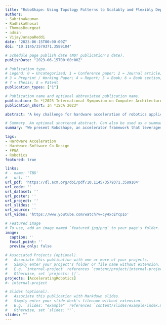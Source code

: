 ```yaml
---
title: "RoboShape: Using Topology Patterns to Scalably and Flexibly Deploy Accelerators Across Robots"
authors:
- SabrinaNeuman
- RadhikaGhosal
- ThomasBourgeat
- admin
- VijayJanapaReddi
date: "2023-06-15T00:00:00Z"
doi: "10.1145/3579371.3589104"

# Schedule page publish date (NOT publication's date).
publishDate: "2023-06-15T00:00:00Z"

# Publication type.
# Legend: 0 = Uncategorized; 1 = Conference paper; 2 = Journal article;
# 3 = Preprint / Working Paper; 4 = Report; 5 = Book; 6 = Book section;
# 7 = Thesis; 8 = Patent
publication_types: ["1"]

# Publication name and optional abbreviated publication name.
publication: In *[2023 International Symposium on Computer Architecture (ISCA)](https://iscaconf.org/isca2023/)*
publication_short: In *ISCA 2023*

abstract: "A key challenge for hardware acceleration of robotics applications is the enormous diversity of possible deployment scenarios. To create efficient accelerators while minimizing non-recurring engineering costs, it is essential to identify high-level computational patterns that are prescribed by the physical characteristics of the deployed robot system and directly embed these domain-specific insights into the accelerator design process. To address this challenge, we present RoboShape, an accelerator framework that leverages two topology-based computational patterns that scale with robot size: (1) topology traversals, and (2) large topology-based matrices. Using these patterns and building on prior work, we expose opportunities to directly use robot topology to inform architectural mechanisms including task scheduling and allocation, data placement, block matrix operations, and sparse I/O data. Designing architectures according to topology-based patterns enables flexible, scalable, optimized accelerator deployment across the nonlinear design space of robot shape and computing resources. With this insight, we establish a systematic framework to generate accelerators, and use it to implement three accelerators for three different robots, achieving speedups over state-of-the-art CPU and GPU solutions. For the topologically-diverse iiwa manipulator, HyQ quadruped, and Baxter torso robots, RoboShape accelerators on an FPGA provide a 4.0x to 4.4x speedup in compute latency over CPU and a 8.0x to 15.1x speedup over GPU for the dynamics gradients, a key bottleneck preventing online execution of nonlinear optimal motion control for legged robots.Taking a broader view, for topology-based applications, RoboShape enables analysis of performance and resource utilization tradeoffs that will be critical to managing resources across accelerators in future full robotics domain-specific SoCs."

# Summary. An optional shortened abstract. Can also be used as a summary for an extended abstract or poster etc.
summary: "We present RoboShape, an accelerator framework that leverages two topology-based computational patterns that scale with robot size: (1) topology traversals, and (2) large topology-based matrices. Using these patterns and building on prior work, we expose opportunities to directly use robot topology to inform architectural mechanisms including task scheduling and allocation, data placement, block matrix operations, and sparse I/O data. For the topologically-diverse iiwa manipulator, HyQ quadruped, and Baxter torso robots, RoboShape accelerators on an FPGA provide a 4.0x to 4.4x speedup in compute latency over CPU and a 8.0x to 15.1x speedup over GPU for the dynamics gradients, a key bottleneck preventing online execution of nonlinear optimal motion control for legged robots. Taking a broader view, for topology-based applications, RoboShape enables analysis of performance and resource utilization tradeoffs that will be critical to managing resources across accelerators in future full robotics domain-specific SoCs."

tags:
- Hardware Acceleration
- Hardware-Software Co-Design
- FPGA
- Robotics
featured: true

links:
# - name: 'TBD'
#   url: ''
url_pdf: 'https://dl.acm.org/doi/pdf/10.1145/3579371.3589104'
url_code: ''
url_dataset: ''
url_poster: ''
url_project: ''
url_slides: ''
url_source: ''
url_video: 'https://www.youtube.com/watch?v=cy4xcEYcp1o'

# Featured image
# To use, add an image named `featured.jpg/png` to your page's folder. 
image:
  caption: ''
  focal_point: ''
  preview_only: false

# Associated Projects (optional).
#   Associate this publication with one or more of your projects.
#   Simply enter your project's folder or file name without extension.
#   E.g. `internal-project` references `content/project/internal-project/index.md`.
#   Otherwise, set `projects: []`.
projects: [AcceleratingRobotics]
#- internal-project

# Slides (optional).
#   Associate this publication with Markdown slides.
#   Simply enter your slide deck's filename without extension.
#   E.g. `slides: "example"` references `content/slides/example/index.md`.
#   Otherwise, set `slides: ""`.
slides: ""
---
```


<!-- {{% alert note %}}
Click the *Cite* button above to demo the feature to enable visitors to import publication metadata into their reference management software.
{{% /alert %}}

{{% alert note %}}
Click the *Slides* button above to demo Academic's Markdown slides feature.
{{% /alert %}} -->

<!-- Supplementary notes can be added here, including [code and math](https://sourcethemes.com/academic/docs/writing-markdown-latex/). -->

